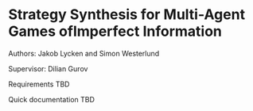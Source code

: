 # Strategy Synthesis for Multi-Agent Games ofImperfect Information

Authors: Jakob Lycken and Simon Westerlund

Supervisor: Dilian Gurov



Requirements
TBD

Quick documentation
TBD
